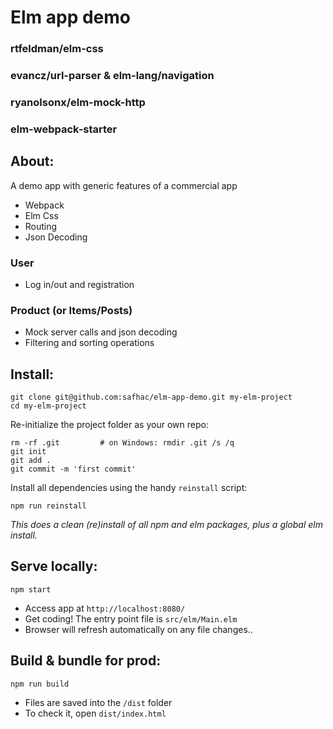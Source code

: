# Elm app demo 
### rtfeldman/elm-css
### evancz/url-parser & elm-lang/navigation
### ryanolsonx/elm-mock-http
### elm-webpack-starter


## About:
A demo app with generic features of a commercial app
* Webpack
* Elm Css
* Routing
* Json Decoding

### User
* Log in/out and registration

### Product (or Items/Posts)
* Mock server calls and json decoding
* Filtering and sorting operations


## Install:
```
git clone git@github.com:safhac/elm-app-demo.git my-elm-project
cd my-elm-project
```

Re-initialize the project folder as your own repo:
```
rm -rf .git         # on Windows: rmdir .git /s /q
git init
git add .
git commit -m 'first commit'
```

Install all dependencies using the handy `reinstall` script:
```
npm run reinstall
```
*This does a clean (re)install of all npm and elm packages, plus a global elm install.*


## Serve locally:
```
npm start
```
* Access app at `http://localhost:8080/`
* Get coding! The entry point file is `src/elm/Main.elm`
* Browser will refresh automatically on any file changes..


## Build & bundle for prod:
```
npm run build
```

* Files are saved into the `/dist` folder
* To check it, open `dist/index.html`

